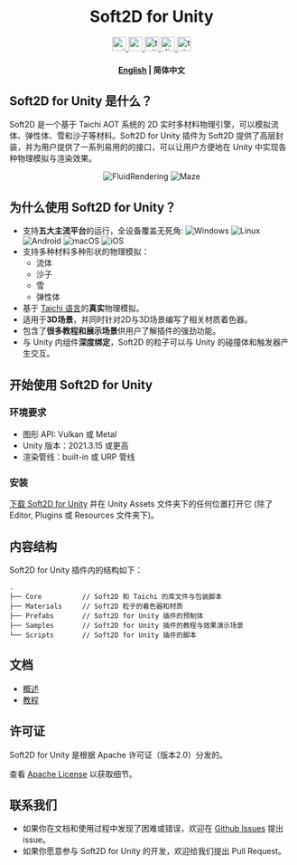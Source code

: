 <div align="center">
  <!-- <img height="150" src="https://github.com/taichi-dev/soft2d/blob/main/docs/images/logo_large.png"  /> -->
</div>


<h1 align="center">Soft2D for Unity</h1>

<div align="center">
  <a href="https://assetstore.unity.com/">
    <img src="http://img.shields.io/badge/-Unity%20Asset%20Store-feefff?style=for-the-badge&logo=unity&logoColor=000" height="25px" alt="unity logo" />
  </a>
  <a href="https://www.youtube.com/channel/UCUweEINecpOaM8HAKLvfBJA">
    <img src="https://img.shields.io/static/v1?message=Youtube&logo=youtube&label=&color=FF0000&logoColor=white&labelColor=&style=for-the-badge" height="25px" alt="youtube logo"  />
  </a>
  <a href=" https://twitter.com/soft2d_official">
    <img src="https://img.shields.io/static/v1?message=Twitter&logo=twitter&label=&color=1DA1F2&logoColor=white&labelColor=&style=for-the-badge" height="25px" alt="twitter logo"  />
  </a>
  <a href="https://discord.gg/JZwFWsuqKV">
    <img src="https://img.shields.io/static/v1?message=Discord&logo=discord&label=&color=5865F2&logoColor=white&labelColor=&style=for-the-badge" height="25px" alt="discord logo"  />
  </a>
  <a href="https://www.soft2d.tech/">
    <img src="http://img.shields.io/badge/-Official%20Website-feefff?style=for-the-badge&logo=taichigraphics&logoColor=000" height="25px" alt="taichi logo" />
  </a>
</div>

<h4 align="center">
    <p>
        <a href="https://github.com/taichi-dev/soft2d-for-unity/#readme">English</a> |
        <b>简体中文</b> 
    </p>
</h4>

## Soft2D for Unity 是什么？
Soft2D 是一个基于 Taichi AOT 系统的 2D 实时多材料物理引擎，可以模拟流体、弹性体、雪和沙子等材料。Soft2D for Unity 插件为 Soft2D 提供了高层封装，并为用户提供了一系列易用的的接口，可以让用户方便地在 Unity 中实现各种物理模拟与渲染效果。

<div align="center">
<img src="Presentation/FluidRendering.gif" alt="FluidRendering"> <img src="Presentation/Maze.gif" alt="Maze">
</div>

## 为什么使用 Soft2D for Unity？

- 支持**五大主流平台**的运行，全设备覆盖无死角:
  ![Windows](http://img.shields.io/badge/-Windows-0078D6?style=flat-square&logo=windows&logoColor=fff)
  ![Linux](http://img.shields.io/badge/-Linux-FCC624?style=flat-square&logo=linux&logoColor=000)
  ![Android](http://img.shields.io/badge/-Android-3DDC84?style=flat-square&logo=android&logoColor=fff)
  ![macOS](http://img.shields.io/badge/-macOS-15171a?style=flat-square&logo=macos&logoColor=fff)
  ![iOS](http://img.shields.io/badge/-iOS-1f1f1f?style=flat-square&logo=ios&logoColor=fff)
- 支持多种材料多种形状的物理模拟：
  - 流体
  - 沙子
  - 雪
  - 弹性体
- 基于 [Taichi 语言](https://github.com/taichi-dev/taichi)的**真实**物理模拟。
- 适用于**3D场景**，并同时针对2D与3D场景编写了相关材质着色器。
- 包含了**很多教程和展示场景**供用户了解插件的强劲功能。
- 与 Unity 内组件**深度绑定**，Soft2D 的粒子可以与 Unity 的碰撞体和触发器产生交互。

## 开始使用 Soft2D for Unity

### 环境要求

- 图形 API: Vulkan 或 Metal
- Unity 版本：2021.3.15 或更高
- 渲染管线：built-in 或 URP 管线

### 安装

[下载 Soft2D for Unity](https://github.com/taichi-dev/soft2d-for-unity/releases/download/v0.1.0/Soft2D.v0.1.0.7z) 并在 Unity Assets 文件夹下的任何位置打开它 (除了 Editor, Plugins 或 Resources 文件夹下)。

## 内容结构

Soft2D for Unity 插件内的结构如下：

```
.
├── Core          // Soft2D 和 Taichi 的库文件与包装脚本
├── Materials     // Soft2D 粒子的着色器和材质
├── Prefabs       // Soft2D for Unity 插件的预制体
├── Samples       // Soft2D for Unity 插件的教程与效果演示场景
└── Scripts       // Soft2D for Unity 插件的脚本
```

## 文档

- [概述](https://github.com/taichi-dev/soft2d-for-unity/blob/main/Docs/Simplified_Chinese/Overview.md)
- [教程](https://github.com/taichi-dev/soft2d-for-unity/blob/main/Docs/Simplified_Chinese/Tutorials/Tutorial.md)

## 许可证

Soft2D for Unity 是根据 Apache 许可证（版本2.0）分发的。

查看 [Apache License](https://github.com/taichi-dev/soft2d-for-unity/blob/main/LICENSE) 以获取细节。

## 联系我们

- 如果你在文档和使用过程中发现了困难或错误，欢迎在 [Github Issues](https://github.com/taichi-dev/soft2d-for-unity/issues) 提出 issue。
- 如果你愿意参与 Soft2D for Unity 的开发，欢迎给我们提出 Pull Request。

